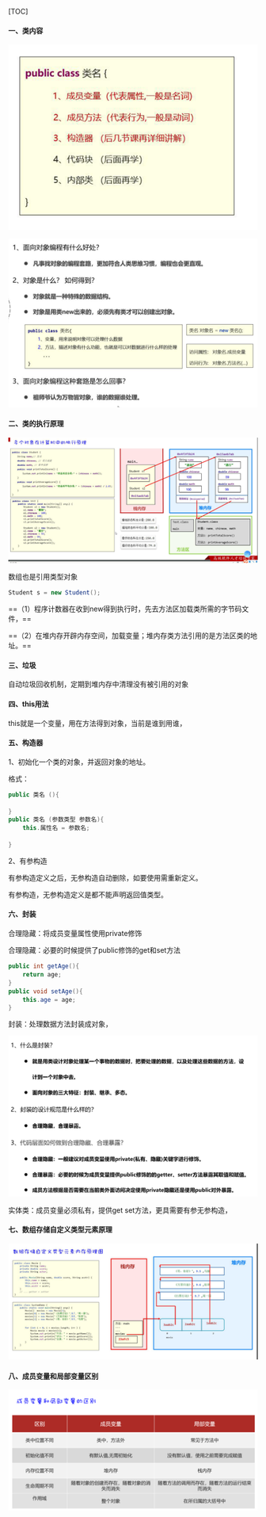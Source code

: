 [TOC]



#### 一、类内容

![image-20230215095601163](assets/image-20230215095601163.png)

![image-20230215095959309](assets/image-20230215095959309.png)

#### 二、类的执行原理

<img src="assets/image-20230215104550457.png" alt="image-20230215104550457" style="zoom:200%;" />

数组也是引用类型对象

```java
Student s = new Student();
```

==（1）程序计数器在收到new得到执行时，先去方法区加载类所需的字节码文件，==

==（2）在堆内存开辟内存空间，加载变量；堆内存类方法引用的是方法区类的地址。==

#### 三、垃圾

自动垃圾回收机制，定期到堆内存中清理没有被引用的对象

#### 四、this用法

this就是一个变量，用在方法得到对象，当前是谁到用谁，

#### 五、构造器

1、初始化一个类的对象，并返回对象的地址。

格式：

```java
public 类名 (){
		
}
public 类名 (参数类型 参数名){
    this.属性名 = 参数名;
		
}
```

2、有参构造

有参构造定义之后，无参构造自动删除，如要使用需重新定义。

有参构造，无参构造定义是都不能声明返回值类型。

#### 六、封装

合理隐藏：将成员变量属性使用private修饰

合理隐藏：必要的时候提供了public修饰的get和set方法

```java
public int getAge(){
    return age;
}
public void setAge(){
    this.age = age;
}
```

封装：处理数据方法封装成对象，

![image-20230215160701988](assets/image-20230215160701988.png)

实体类：成员变量必须私有，提供get set方法，更具需要有参无参构造，

#### 七、数组存储自定义类型元素原理

![image-20230215175309816](assets/image-20230215175309816.png)

#### 八、成员变量和局部变量区别

![image-20230215180011994](assets/image-20230215180011994.png)